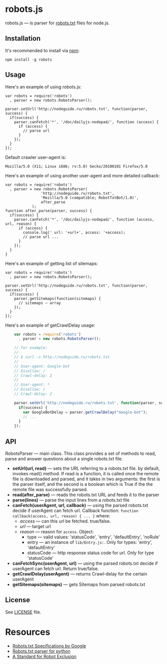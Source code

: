 robots.js
=========

robots.js — is parser for [robots.txt](www.robotstxt.org) files for node.js.

Installation
------------

It's recommended to install via [npm](https://github.com/isaacs/npm/):

    npm install -g robots

Usage
-----

Here's an example of using robots.js:

    var robots = require('robots')
      , parser = new robots.RobotsParser();

    parser.setUrl('http://nodeguide.ru/robots.txt', function(parser, success) {
      if(success) {
        parser.canFetch('*', '/doc/dailyjs-nodepad/', function (access) {
          if (access) {
            // parse url
          }
        });
      }
    });

Default crawler user-agent is:

    Mozilla/5.0 (X11; Linux i686; rv:5.0) Gecko/20100101 Firefox/5.0

Here's an example of using another user-agent and more detailed callback:

    var robots = require('robots')
      , parser = new robots.RobotsParser(
                    'http://nodeguide.ru/robots.txt',
                    'Mozilla/5.0 (compatible; RobotTxtBot/1.0)',
                    after_parse
                );
    function after_parse(parser, success) {
      if(success) {
        parser.canFetch('*', '/doc/dailyjs-nodepad/', function (access, url, reason) {
          if (access) {
            console.log(' url: '+url+', access: '+access);
            // parse url ...
          }
        });
      }
    }

Here's an example of getting list of sitemaps:

    var robots = require('robots')
      , parser = new robots.RobotsParser();

    parser.setUrl('http://nodeguide.ru/robots.txt', function(parser, success) {
      if(success) {
        parser.getSitemaps(function(sitemaps) {
          // sitemaps — array
        });
      }
    });

Here's an example of getCrawlDelay usage:

```javascript
    var robots = require('robots')
      , parser = new robots.RobotsParser();

    // for example:
    //
    // $ curl -s http://nodeguide.ru/robots.txt
    //
    // User-agent: Google-bot
    // Disallow: / 
    // Crawl-delay: 2
    //
    // User-agent: *
    // Disallow: /
    // Crawl-delay: 2

    parser.setUrl('http://nodeguide.ru/robots.txt', function(parser, success) {
      if(success) {
        var GoogleBotDelay = parser.getCrawlDelay("Google-bot");
        // ...
      }
    });
```

API
---

RobotsParser — main class. This class provides a set of methods to read,
parse and answer questions about a single robots.txt file.

  * **setUrl(url, read)** — sets the URL referring to a robots.txt file.
    by default, invokes read() method.
    If read is a function, it is called once the remote file is downloaded and parsed, and it
      takes in two arguments: the first is the parser itself, and the second is a boolean
      which is True if the the remote file was successfully parsed.
  * **read(after_parse)** — reads the robots.txt URL and feeds it to the parser
  * **parse(lines)** — parse the input lines from a robots.txt file
  * **canFetch(userAgent, url, callback)** — using the parsed robots.txt decide if
    userAgent can fetch url. Callback function:
    ``function callback(access, url, reason) { ... }``
    where:
    * *access* — can this url be fetched. true/false.
    * *url* — target url
    * *reason* — reason for ``access``. Object:
      * type — valid values: 'statusCode', 'entry', 'defaultEntry', 'noRule'
      * entry — an instance of ``lib/Entry.js:``. Only for types: 'entry', 'defaultEntry'
      * statusCode — http response status code for url. Only for type 'statusCode'
  * **canFetchSync(userAgent, url)** — using the parsed robots.txt decide if
    userAgent can fetch url. Return true/false.
  * **getCrawlDelay(userAgent)** — returns Crawl-delay for the certain userAgent
  * **getSitemaps(sitemaps)** — gets Sitemaps from parsed robots.txt

License
-------

See [LICENSE](https://github.com/ekalinin/robots.js/blob/master/LICENSE)
file.


Resources
=========

  * [Robots.txt Specifications by Google](http://code.google.com/web/controlcrawlindex/docs/robots_txt.html)
  * [Robots.txt parser for python](http://docs.python.org/library/robotparser.html)
  * [A Standard for Robot Exclusion](http://www.robotstxt.org/orig.html)
